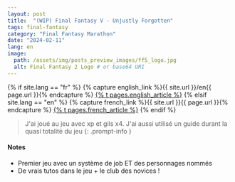 ```yaml
---
layout: post
title:  "(WIP) Final Fantasy V - Unjustly Forgotten"
tags: final-fantasy
category: "Final Fantasy Marathon"
date: "2024-02-11"
lang: en
image:
  path: /assets/img/posts_preview_images/ff5_logo.jpg
  alt: Final Fantasy 2 Logo # or base64 URI
---
```


{% if site.lang == "fr" %}
  {% capture english_link %}{{ site.url }}/en{{ page.url }}{% endcapture %}
  <a href="{{ english_link }}" >{% t pages.english_article %}</a>
{% elsif site.lang == "en" %}
  {% capture french_link  %}{{ site.url }}{{ page.url }}{% endcapture %}
 <a href="{{ french_link }}" >{% t pages.french_article %}</a>
{% endif %}

> J'ai joué au jeu avec xp et gils x4. J'ai aussi utilisé un guide durant la quasi totalité du jeu
{: .prompt-info }

#### Notes

- Premier jeu avec un système de job ET des personnages nommés
- De vrais tutos dans le jeu + le club des novices !  